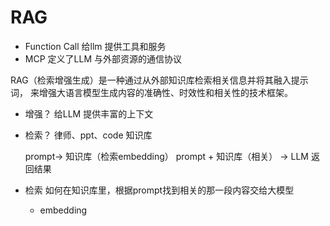# RAG

- Function Call 给llm 提供工具和服务
- MCP 定义了LLM 与外部资源的通信协议

RAG（检索增强生成）是一种通过从外部知识库检索相关信息并将其融入提示词，
来增强大语言模型生成内容的准确性、时效性和相关性的技术框架。

- 增强？
    给LLM 提供丰富的上下文
- 检索？
    律师、ppt、code 知识库

    prompt-> 知识库（检索embedding） prompt + 知识库（相关） -> LLM
    返回结果

- 检索
    如何在知识库里，根据prompt找到相关的那一段内容交给大模型

    - embedding
